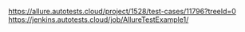https://allure.autotests.cloud/project/1528/test-cases/11796?treeId=0
https://jenkins.autotests.cloud/job/AllureTestExample1/
